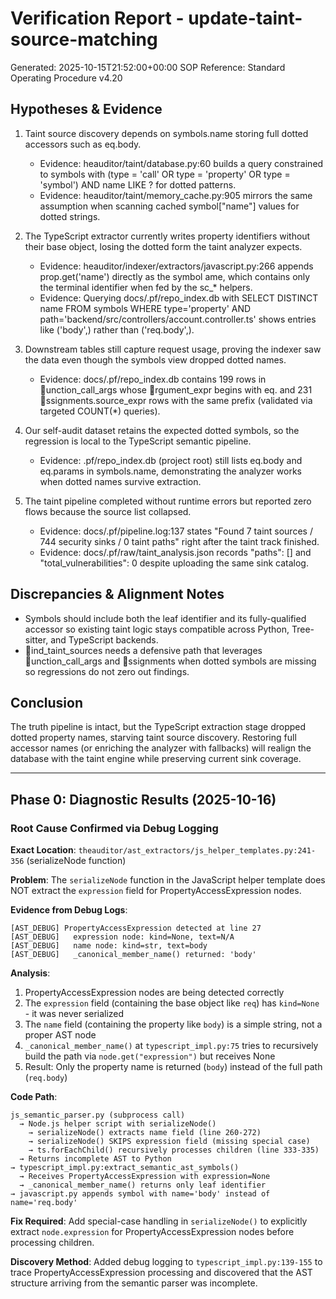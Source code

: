 # Verification Report - update-taint-source-matching
Generated: 2025-10-15T21:52:00+00:00
SOP Reference: Standard Operating Procedure v4.20

## Hypotheses & Evidence

1. Taint source discovery depends on symbols.name storing full dotted accessors such as eq.body.
   - Evidence: 	heauditor/taint/database.py:60 builds a query constrained to symbols with (type = 'call' OR type = 'property' OR type = 'symbol') AND name LIKE ? for dotted patterns.
   - Evidence: 	heauditor/taint/memory_cache.py:905 mirrors the same assumption when scanning cached symbol["name"] values for dotted strings.

2. The TypeScript extractor currently writes property identifiers without their base object, losing the dotted form the taint analyzer expects.
   - Evidence: 	heauditor/indexer/extractors/javascript.py:266 appends prop.get('name') directly as the symbol 
ame, which contains only the terminal identifier when fed by the 	sc_* helpers.
   - Evidence: Querying docs/.pf/repo_index.db with SELECT DISTINCT name FROM symbols WHERE type='property' AND path='backend/src/controllers/account.controller.ts' shows entries like ('body',) rather than ('req.body',).

3. Downstream tables still capture request usage, proving the indexer saw the data even though the symbols view dropped dotted names.
   - Evidence: docs/.pf/repo_index.db contains 199 rows in unction_call_args whose rgument_expr begins with eq. and 231 ssignments.source_expr rows with the same prefix (validated via targeted COUNT(*) queries).

4. Our self-audit dataset retains the expected dotted symbols, so the regression is local to the TypeScript semantic pipeline.
   - Evidence: .pf/repo_index.db (project root) still lists eq.body and eq.params in symbols.name, demonstrating the analyzer works when dotted names survive extraction.

5. The taint pipeline completed without runtime errors but reported zero flows because the source list collapsed.
   - Evidence: docs/.pf/pipeline.log:137 states "Found 7 taint sources / 744 security sinks / 0 taint paths" right after the taint track finished.
   - Evidence: docs/.pf/raw/taint_analysis.json records "paths": [] and "total_vulnerabilities": 0 despite uploading the same sink catalog.

## Discrepancies & Alignment Notes
- Symbols should include both the leaf identifier and its fully-qualified accessor so existing taint logic stays compatible across Python, Tree-sitter, and TypeScript backends.
- ind_taint_sources needs a defensive path that leverages unction_call_args and ssignments when dotted symbols are missing so regressions do not zero out findings.

## Conclusion
The truth pipeline is intact, but the TypeScript extraction stage dropped dotted property names, starving taint source discovery. Restoring full accessor names (or enriching the analyzer with fallbacks) will realign the database with the taint engine while preserving current sink coverage.

---

## Phase 0: Diagnostic Results (2025-10-16)

### Root Cause Confirmed via Debug Logging

**Exact Location**: `theauditor/ast_extractors/js_helper_templates.py:241-356` (serializeNode function)

**Problem**: The `serializeNode` function in the JavaScript helper template does NOT extract the `expression` field for PropertyAccessExpression nodes.

**Evidence from Debug Logs**:
```
[AST_DEBUG] PropertyAccessExpression detected at line 27
[AST_DEBUG]   expression node: kind=None, text=N/A
[AST_DEBUG]   name node: kind=str, text=body
[AST_DEBUG]   _canonical_member_name() returned: 'body'
```

**Analysis**:
1. PropertyAccessExpression nodes are being detected correctly
2. The `expression` field (containing the base object like `req`) has `kind=None` - it was never serialized
3. The `name` field (containing the property like `body`) is a simple string, not a proper AST node
4. `_canonical_member_name()` at `typescript_impl.py:75` tries to recursively build the path via `node.get("expression")` but receives None
5. Result: Only the property name is returned (`body`) instead of the full path (`req.body`)

**Code Path**:
```
js_semantic_parser.py (subprocess call)
  → Node.js helper script with serializeNode()
    → serializeNode() extracts name field (line 260-272)
    → serializeNode() SKIPS expression field (missing special case)
    → ts.forEachChild() recursively processes children (line 333-335)
  → Returns incomplete AST to Python
→ typescript_impl.py:extract_semantic_ast_symbols()
  → Receives PropertyAccessExpression with expression=None
  → _canonical_member_name() returns only leaf identifier
→ javascript.py appends symbol with name='body' instead of name='req.body'
```

**Fix Required**: Add special-case handling in `serializeNode()` to explicitly extract `node.expression` for PropertyAccessExpression nodes before processing children.

**Discovery Method**: Added debug logging to `typescript_impl.py:139-155` to trace PropertyAccessExpression processing and discovered that the AST structure arriving from the semantic parser was incomplete.

